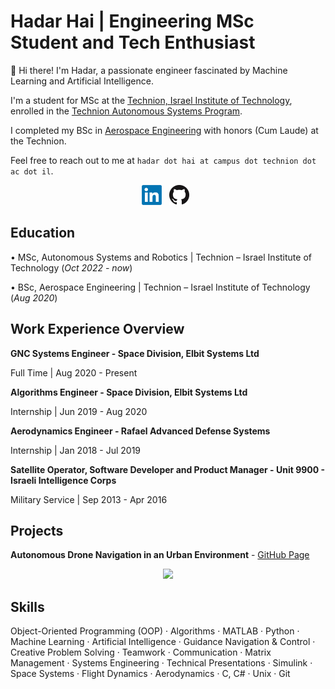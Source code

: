 # Hadar Hai | Engineering MSc Student and Tech Enthusiast

👋 Hi there! I'm Hadar, a passionate  engineer fascinated by Machine Learning and Artificial Intelligence.
<p>I'm a student for MSc at the <a href="https://www.technion.ac.il/en/home-2/">Technion, Israel Institute of Technology</a>, enrolled in the <a href="https://tasp-technion.org/">Technion Autonomous Systems Program</a>.</p>
<p>I completed my BSc in <a href="https://aerospace.technion.ac.il/">Aerospace Engineering</a> with honors (Cum Laude) at the Technion. </p>
<p>Feel free to reach out to me at <code class="language-plaintext highlighter-rouge">hadar dot hai at campus dot technion dot ac dot il</code>.</p>

<p align="center">
  <a href="https://www.linkedin.com/in/hadar-hai/"><img src="https://github.com/taldatech/taldatech.github.io/raw/main/img/linkedin.png" style="height:32px" /></a>&nbsp;&nbsp;
  <a href="https://github.com/hadar-hai"><img src="https://github.com/taldatech/taldatech.github.io/raw/main/img/github.png" style="height:32px" /></a>&nbsp;&nbsp;
</p>


## Education

<p> &#8226; MSc, Autonomous Systems and Robotics | Technion – Israel Institute of Technology (<i>Oct 2022 - now</i>)</p>	 			        		
<p> &#8226; BSc, Aerospace Engineering | Technion – Israel Institute of Technology (<i>Aug 2020</i>)</p>

## Work Experience Overview

<p><b>GNC Systems Engineer - Space Division, Elbit Systems Ltd</b></p>
<p>Full Time | Aug 2020 - Present</p>

<p><b>Algorithms Engineer - Space Division, Elbit Systems Ltd</b></p>
<p> Internship | Jun 2019 - Aug 2020</p>

<p><b>Aerodynamics Engineer - Rafael Advanced Defense Systems</b></p>
<p> Internship | Jan 2018 - Jul 2019</p>

<p><b>Satellite Operator, Software Developer and Product Manager - Unit 9900 - Israeli Intelligence Corps</b></p> 
<p> Military Service | Sep 2013 - Apr 2016</p>

## Projects

**Autonomous Drone Navigation in an Urban Environment** - [GitHub Page](https://github.com/hadar-hai/AutonomousDroneNav)

<p align="center">
<img src="https://github.com/hadar-hai/hadar-hai.github.io/raw/main/assets/img/AutDroneNavTeaser.gif" style="max-height:350px">
</p>

## Skills 
Object-Oriented Programming (OOP) · Algorithms · MATLAB · Python · Machine Learning · Artificial Intelligence · Guidance Navigation & Control · Creative Problem Solving · Teamwork · Communication · Matrix Management · Systems Engineering · Technical Presentations · Simulink · Space Systems · Flight Dynamics · Aerodynamics · C, C# · Unix · Git

